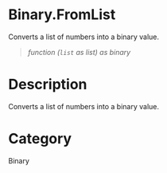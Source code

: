 ﻿# Binary.FromList
Converts a list of numbers into a binary value.
> _function (<code>list</code> as list) as binary_
# Description 
Converts a list of numbers into a binary value.
# Category 
Binary
